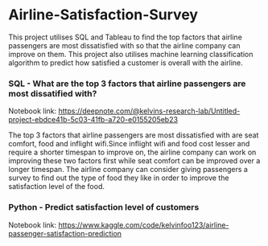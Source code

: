 # Airline-Satisfaction-Survey
This project utilises SQL and Tableau to find the top factors that airline passengers are most dissatisfied with so that the airline company can improve on them. This project also utilises machine learning classification algorithm to predict how satisfied a customer is overall with the airline.

### SQL - What are the top 3 factors that airline passengers are most dissatified with? 
Notebook link: https://deepnote.com/@kelvins-research-lab/Untitled-project-ebdce41b-5c03-41fb-a720-e0155205eb23

The top 3 factors that airline passengers are most dissatisfied with are seat comfort, food and inflight wifi.Since inflight wifi and food cost lesser and require a shorter timespan to improve on, the airline company can work on improving these two factors first while seat comfort can be improved over a longer timespan.
The airline company can consider giving passengers a survey to find out the type of food they like in order to improve the satisfaction level of the food. 

### Python - Predict satisfaction level of customers 
Notebook link: https://www.kaggle.com/code/kelvinfoo123/airline-passenger-satisfaction-prediction
